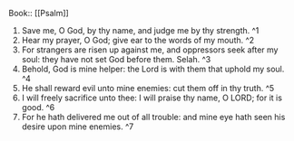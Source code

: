  Book:: [[Psalm]]
 1. Save me, O God, by thy name, and judge me by thy strength. ^1
 2. Hear my prayer, O God; give ear to the words of my mouth. ^2
 3. For strangers are risen up against me, and oppressors seek after my soul: they have not set God before them. Selah. ^3
 4. Behold, God is mine helper: the Lord is with them that uphold my soul. ^4
 5. He shall reward evil unto mine enemies: cut them off in thy truth. ^5
 6. I will freely sacrifice unto thee: I will praise thy name, O LORD; for it is good. ^6
 7. For he hath delivered me out of all trouble: and mine eye hath seen his desire upon mine enemies. ^7
